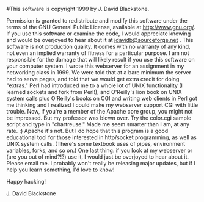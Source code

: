 
#This software is copyright 1999 by J. David Blackstone.

Permission is granted to redistribute and modify this software under the terms of the GNU General Public License, available at http://www.gnu.org/. If you use this software or examine the code, I would appreciate knowing and would be overjoyed to hear about it at jdavidb@sourceforge.net .    This software is not production quality. It comes with no warranty of any kind, not even an implied warranty of fitness for a particular purpose. I am not responsible for the damage that will likely result if you use this software on your computer system.  I wrote this webserver for an assignment in my networking class in 1999. We were told that at a bare minimum the server had to serve pages, and told that we would get extra credit for doing "extras." Perl had introduced me to a whole lot of UNIX functionality (I learned sockets and fork from Perl!), and O'Reilly's lion book on UNIX system calls plus O'Reilly's books on CGI and writing web clients in Perl got me thinking and I realized I could make my webserver support CGI with little trouble.  Now, if you're a member of the Apache core group, you might not be impressed. But my professor was blown over. Try the color.cgi sample script and type in "chartreuse." Made me seem smarter than I am, at any rate. :)  Apache it's not. But I do hope that this program is a good educational tool for those interested in http/socket programming, as well as UNIX system calls. (There's some textbook uses of pipes, environment variables, forks, and so on.) One last thing: if you look at my webserver or (are you out of mind?!?) use it, I would just be overjoyed to hear about it. Please email me. I probably won't really be releasing major updates, but if I help you learn something, I'd love to know!

Happy hacking!     

J. David Blackstone

